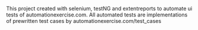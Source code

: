 This project created with selenium, testNG and extentreports to automate ui tests of automationexercise.com.
All automated tests are implementations of prewritten test cases by automationexercise.com/test_cases
